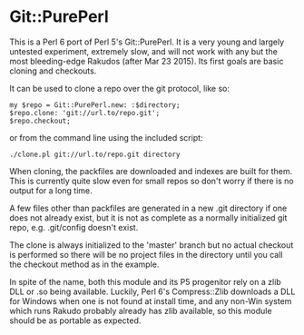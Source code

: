 # Git::PurePerl

This is a Perl 6 port of Perl 5's Git::PurePerl. It is a very young and largely
untested experiment, extremely slow, and will not work with any but the most
bleeding-edge Rakudos (after Mar 23 2015). Its first goals are basic cloning
and checkouts.

It can be used to clone a repo over the git protocol, like so:

    my $repo = Git::PurePerl.new: :$directory;
    $repo.clone: 'git://url.to/repo.git';
    $repo.checkout;

or from the command line using the included script:

    ./clone.pl git://url.to/repo.git directory

When cloning, the packfiles are downloaded and indexes are built for them. This
is currently quite slow even for small repos so don't worry if there is no
output for a long time.

A few files other than packfiles are generated in a new .git directory if one
does not already exist, but it is not as complete as a normally initialized git
repo, e.g. .git/config doesn't exist.

The clone is always initialized to the 'master' branch but no actual checkout
is performed so there will be no project files in the directory until you call
the checkout method as in the example.

In spite of the name, both this module and its P5 progenitor rely on a zlib DLL
or .so being available. Luckily, Perl 6's Compress::Zlib downloads a DLL for
Windows when one is not found at install time, and any non-Win system which
runs Rakudo probably already has zlib available, so this module should be as
portable as expected.
